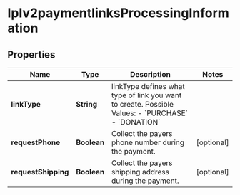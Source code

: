 
# Iplv2paymentlinksProcessingInformation

## Properties
Name | Type | Description | Notes
------------ | ------------- | ------------- | -------------
**linkType** | **String** | linkType defines what type of link you want to create.  Possible Values:   - &#x60;PURCHASE&#x60;   - &#x60;DONATION&#x60;  | 
**requestPhone** | **Boolean** | Collect the payers phone number during the payment. |  [optional]
**requestShipping** | **Boolean** | Collect the payers shipping address during the payment. |  [optional]




